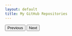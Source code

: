 ```yaml
---
layout: default
title: My GitHub Repositories
---
```


<div class="container">
    <div class="row" id="repo-list" data-masonry='{"percentPosition": true }'></div>
    <div class="row mt-3">
        <div class="col-12 text-center">
            <button id="prevPage" class="btn btn-secondary" onclick="loadPrevPage()">Previous</button>
            <button id="nextPage" class="btn btn-secondary" onclick="loadNextPage()">Next</button>
        </div>
    </div>
</div>

<script>
let currentPage = 1;
const perPage = 18; // Number of repositories per page

// Function to fetch and display GitHub repositories
function fetchAllRepos(page = 1) {
    // Replace 'volkansah' with your own GitHub username
    fetch(`https://api.github.com/users/volkansah/repos?type=owner&sort=updated&per_page=${perPage}&page=${page}`)
        .then(response => {
            const linkHeader = response.headers.get('Link');
            updatePaginationButtons(linkHeader);
            return response.json();
        })
        .then(data => {
            let repoList = document.getElementById('repo-list');
            repoList.innerHTML = '';

            // Filter out repositories you don't want to display
            let filteredData = data.filter(repo => {
                return !repo.fork && 
                       repo.name !== 'volkansah.github.io' && 
                       repo.name !== 'VolkanSah';
            });

            filteredData.forEach((repo, index) => {
                let listItem = document.createElement('div');
                listItem.className = 'col-md-4';
                listItem.innerHTML = `
                    <div class="card mb-4">
                        <div class="card-body">
                            <h5 class="card-title">${repo.name}</h5>
                            <p class="card-text">${repo.description || 'No description available'}</p>
                            <button class="btn btn-primary" data-toggle="modal" data-target="#repoModal-${index}" onclick="loadReadme('${repo.full_name}', ${index})">View Details</button>
                        </div>
                    </div>
                    <div class="modal fade" id="repoModal-${index}" tabindex="-1" role="dialog" aria-labelledby="repoModalLabel-${index}" aria-hidden="true">
                        <div class="modal-dialog modal-lg" role="document">
                            <div class="modal-content">
                                <div class="modal-header">
                                    <h3 class="modal-title" id="repoModalLabel-${index}">Name: ${repo.name}</h3>
                                    <button type="button" class="close" data-dismiss="modal" aria-label="Close">
                                        <span aria-hidden="true">&times;</span>
                                    </button>
                                </div>
                                <div class="modal-body" id="repoContent-${index}">
                                    <p>Loading README...</p>
                                </div>
                                <div class="modal-footer">
                                    <a href="${repo.html_url}" target="_blank" class="btn btn-primary">Go to Repository</a>
                                    <button type="button" class="btn btn-secondary" data-dismiss="modal">Close</button>
                                </div>
                            </div>
                        </div>
                    </div>
                `;
                repoList.appendChild(listItem);
            });

            // Reinitialize Masonry after all items are added
            imagesLoaded(repoList, function() {
                new Masonry(repoList, {
                    itemSelector: '.col-md-4',
                    percentPosition: true
                });
            });
        })
        .catch(error => {
            console.error('Error:', error);
            let repoList = document.getElementById('repo-list');
            repoList.innerHTML = '<li>Error loading repositories.</li>';
        });
}

// Function to update pagination buttons based on the Link header from the GitHub API response
function updatePaginationButtons(linkHeader) {
    const links = parseLinkHeader(linkHeader);
    const prevButton = document.getElementById('prevPage');
    const nextButton = document.getElementById('nextPage');

    prevButton.disabled = !links.prev;
    nextButton.disabled = !links.next;
}

// Function to parse the Link header for pagination links
function parseLinkHeader(header) {
    if (!header) return {};
    const parts = header.split(',');
    const links = {};
    parts.forEach(p => {
        const section = p.split(';');
        if (section.length != 2) return;
        const url = section[0].replace(/<(.*)>/, '$1').trim();
        const name = section[1].replace(/rel="(.*)"/, '$1').trim();
        links[name] = url;
    });
    return links;
}

// Function to load the previous page of repositories
function loadPrevPage() {
    if (currentPage > 1) {
        currentPage--;
        fetchAllRepos(currentPage);
    }
}

// Function to load the next page of repositories
function loadNextPage() {
    currentPage++;
    fetchAllRepos(currentPage);
}

// Function to load the README.md file of a repository
function loadReadme(repoFullName, index) {
    fetch(`https://api.github.com/repos/${repoFullName}/readme`, {
        headers: { 'Accept': 'application/vnd.github.v3.html' }
    })
        .then(response => response.text())
        .then(data => {
            // Preserve relative anchor links by avoiding unnecessary modifications
            data = data.replace(/href="#([^"]+)"/g, `href="#repoContent-${index}-$1"`);

            // Ensure that the target elements have the corresponding IDs
            data = data.replace(/id="([^"]+)"/g, `id="repoContent-${index}-$1"`);

           // Update heading elements to have the correct IDs
            data = data.replace(/<h([1-6])([^>]*)id="([^"]+)"([^>]*)>/g, `<h$1$2id="repoContent-${index}-$3"$4>`);

          

            // Preserve relative image URLs by only updating non-absolute paths
            const repoUrl = `https://github.com/${repoFullName}/blob/master/`;
            data = data.replace(/src="([^"]+)"/g, (match, p1) => {
                if (!p1.startsWith('http') && !p1.startsWith('//')) {
                    return `src="${repoUrl}${p1}"`;
                }
                return match;
            });

            document.getElementById(`repoContent-${index}`).innerHTML = data;
        })
        .catch(error => {
            document.getElementById(`repoContent-${index}`).innerHTML = '<p>README could not be loaded.</p>';
        });
}

// Initial load of repositories
fetchAllRepos();
</script>
